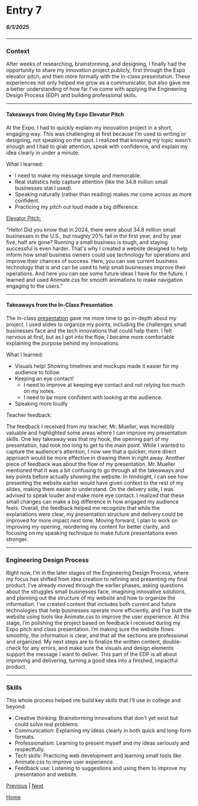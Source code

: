 # Entry 7
##### 6/1/2025

---
### Context

After weeks of researching, brainstorming, and designing, I finally had the opportunity to share my innovation project publicly, first through the Expo elevator pitch, and then more formally with the in-class presentation. These experiences not only helped me grow as a communicator, but also gave me a better understanding of how far I’ve come with applying the Engineering Design Process (EDP) and building professional skills.

---
#### Takeaways from Giving My Expo Elevator Pitch
At the Expo, I had to quickly explain my innovation project in a short, engaging way. This was challenging at first because I’m used to writing or designing, not speaking on the spot. I realized that knowing my topic wasn’t enough and I had to grab attention, speak with confidence, and explain my idea clearly in under a minute.

What I learned:
* I need to make my message simple and memorable.
* Real statistics help capture attention (like the 34.8 million small businesses stat I used).
* Speaking naturally (rather than reading) makes me come across as more confident.
* Practicing my pitch out loud made a big difference.

[Elevator Pitch:](https://classroom.google.com/c/NzQ3MjM0MzQwMzg2/sa/Nzg1MTE1Njg3OTA1/details)

"Hello! Did you know that in 2024, there were about 34.8 million small businesses in the U.S., but roughly 20% fail in the first year, and by year five, half are gone? Running a small business is tough, and staying successful is even harder. That's why I created a website designed to help inform how small business owners could use technology for operations and improve their chances of success. Here, you can see current business technology that is and can be used to help small businesses improve their operations. And here you can see some future ideas I have for the future. I learned and used Animate.css for smooth animations to make navigation engaging to the users."

---
#### Takeaways from the In-Class Presentation
The in-class [presentation](https://docs.google.com/presentation/d/1lDqWdwWhTL8kwpw7pFsEmsld9JAVOYsSzO4TNNZsYKc/edit?usp=sharing) gave me more time to go in-depth about my project. I used slides to organize my points, including the challenges small businesses face and the tech innovations that could help them. I felt nervous at first, but as I got into the flow, I became more comfortable explaining the purpose behind my innovations.

What I learned:
* Visuals help! Showing timelines and mockups made it easier for my audience to follow.
* Keeping an eye contact!
  * I need to improve at keeping eye contact and not relying too much on my notes.
  * I need to be more confident with looking at the audience.
* Speaking more loudly

Teacher feedback:

The feedback I received from my teacher, Mr. Mueller, was incredibly valuable and highlighted some areas where I can improve my presentation skills. One key takeaway was that my hook, the opening part of my presentation, had took too long to get to the main point. While I wanted to capture the audience's attention, I now see that a quicker, more direct approach would be more effective in drawing them in right away. Another piece of feedback was about the flow of my presentation. Mr. Mueller mentioned that it was a bit confusing to go through all the takeaways and key points before actually showing the website. In hindsight, I can see how presenting the website earlier would have given context to the rest of my slides, making them easier to understand. On the delivery side, I was advised to speak louder and make more eye contact. I realized that these small changes can make a big difference in how engaged my audience feels. Overall, the feedback helped me recognize that while the explanations were clear, my presentation structure and delivery could be improved for more impact next time. Moving forward, I plan to work on improving my opening, reordering my content for better clarity, and focusing on my speaking technique to make future presentations even stronger.

---
### Engineering Design Process
Right now, I’m in the later stages of the Engineering Design Process, where my focus has shifted from idea creation to refining and presenting my final product. I’ve already moved through the earlier phases, asking questions about the struggles small businesses face, imagining innovative solutions, and planning out the structure of my website and how to organize the information. I’ve created content that includes both current and future technologies that help businesses operate more efficiently, and I’ve built the website using tools like Animate.css to improve the user experience. At this stage, I’m polishing the project based on feedback I received during my Expo pitch and class presentation. I’m making sure the website flows smoothly, the information is clear, and that all the sections are professional and organized. My next steps are to finalize the written content, double-check for any errors, and make sure the visuals and design elements support the message I want to deliver. This part of the EDP is all about improving and delivering, turning a good idea into a finished, impactful product.


---
### Skills
This whole process helped me build key skills that I’ll use in college and beyond:
* Creative thinking: Brainstorming innovations that don’t yet exist but could solve real problems.
* Communication: Explaining my ideas clearly in both quick and long-form formats.
* Professionalism: Learning to present myself and my ideas seriously and respectfully.
* Tech skills: Practicing web development and learning small tools like Animate.css to improve user experience.
* Feedback use: Listening to suggestions and using them to improve my presentation and website.




[Previous](entry06.md) | [Next](entry08.md)

[Home](../README.md)
